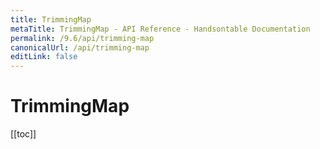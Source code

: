 ```yaml
---
title: TrimmingMap
metaTitle: TrimmingMap - API Reference - Handsontable Documentation
permalink: /9.6/api/trimming-map
canonicalUrl: /api/trimming-map
editLink: false
---
```


# TrimmingMap

[[toc]]
